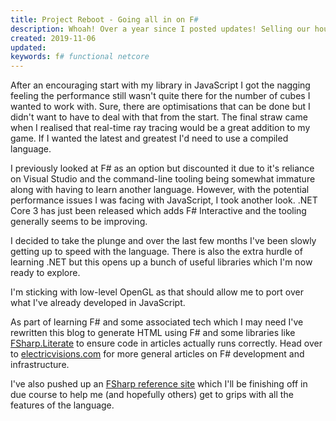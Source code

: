 ```yaml
---
title: Project Reboot - Going all in on F#
description: Whoah! Over a year since I posted updates! Selling our house and all our stuff and moving into a van is time consuming! In that time I've had a chance to re-evaluate some of the choices I made when starting this project.
created: 2019-11-06
updated:
keywords: f# functional netcore
---
```


After an encouraging start with my library in JavaScript I got the nagging
feeling the performance still wasn't quite there for the number of cubes I
wanted to work with. Sure, there are optimisations that can be done but I
didn't want to have to deal with that from the start. The final straw came
when I realised that real-time ray tracing would be a great addition to my game.
If I wanted the latest and greatest I'd need to use a compiled language.

I previously looked at F# as an option but discounted it due to it's reliance
on Visual Studio and the command-line tooling being somewhat immature along
with having to learn another language. However, with the potential performance
issues I was facing with JavaScript, I took another look. .NET Core 3 has just
been released which adds F# Interactive and the tooling generally seems to be
improving.

I decided to take the plunge and over the last few months I've been slowly
getting up to speed with the language. There is also the extra hurdle of
learning .NET but this opens up a bunch of useful libraries which I'm now ready
to explore.

I'm sticking with low-level OpenGL as that should allow me to port over what
I've already developed in JavaScript.

As part of learning F# and some associated tech which I may need I've
rewritten this blog to generate HTML using F# and some libraries like
[FSharp.Literate](https://fsprojects.github.io/FSharp.Formatting/literate.html)
to ensure code in articles actually runs correctly. Head over to
[electricvisions.com](https://electricvisions.com) for more general articles
on F# development and infrastructure.


I've also pushed up an [FSharp reference site](fsharp-reference.com) which I'll
be finishing off in due course to help me (and hopefully others) get to grips
with all the features of the language.


